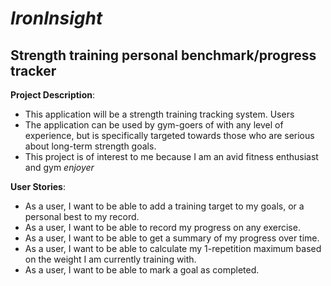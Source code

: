 # *IronInsight*

## Strength training personal benchmark/progress tracker

**Project Description**:
- This application will be a strength training tracking system. 
Users 
- The application can be used by gym-goers of with any level of experience, but is specifically 
targeted towards those who are serious about long-term strength goals.
- This project is of interest to me because I am an avid fitness enthusiast and gym *enjoyer*
 
**User Stories**:
- As a user, I want to be able to add a training target to my goals, or a personal best to my record.
- As a user, I want to be able to record my progress on any exercise.
- As a user, I want to be able to get a summary of my progress over time.
- As a user, I want to be able to calculate my 1-repetition maximum based on the weight I am currently training with.
- As a user, I want to be able to mark a goal as completed.